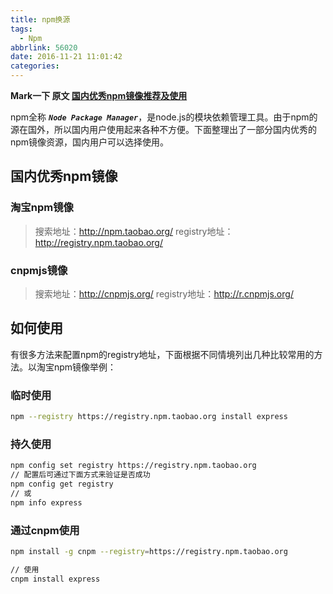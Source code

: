 ```yaml
---
title: npm换源
tags:
  - Npm
abbrlink: 56020
date: 2016-11-21 11:01:42
categories:
---
```

**Mark一下 原文 [国内优秀npm镜像推荐及使用](http://riny.net/2014/cnpm/)**

npm全称 _**`Node Package Manager`**_，是node.js的模块依赖管理工具。由于npm的源在国外，所以国内用户使用起来各种不方便。下面整理出了一部分国内优秀的npm镜像资源，国内用户可以选择使用。

<!-- more -->
## 国内优秀npm镜像

### 淘宝npm镜像

> 搜索地址：http://npm.taobao.org/
registry地址：http://registry.npm.taobao.org/

### cnpmjs镜像

> 搜索地址：http://cnpmjs.org/
registry地址：http://r.cnpmjs.org/

## 如何使用

有很多方法来配置npm的registry地址，下面根据不同情境列出几种比较常用的方法。以淘宝npm镜像举例：

### 临时使用
``` bash
npm --registry https://registry.npm.taobao.org install express
```
### 持久使用
``` bash
npm config set registry https://registry.npm.taobao.org
// 配置后可通过下面方式来验证是否成功
npm config get registry
// 或
npm info express
```

### 通过cnpm使用
``` bash
npm install -g cnpm --registry=https://registry.npm.taobao.org

// 使用
cnpm install express
```